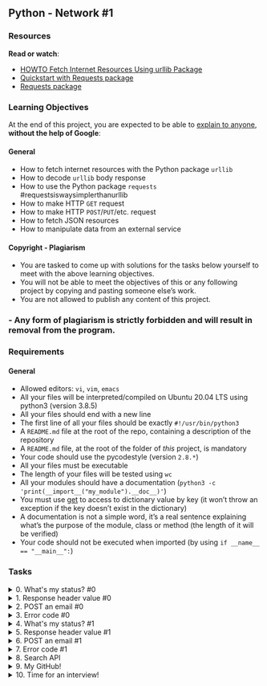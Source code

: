 ## Python - Network #1

### Resources

**Read or watch**:

- [HOWTO Fetch Internet Resources Using urllib Package](https://docs.python.org/3/howto/urllib2.html)
- [Quickstart with Requests package](https://requests.readthedocs.io/en/latest/)
- [Requests package](https://pypi.org/project/requests/)

### Learning Objectives

At the end of this project, you are expected to be able to [explain to anyone](https://fs.blog/feynman-learning-technique/), **without the help of Google**:

#### General

- How to fetch internet resources with the Python package `urllib`
- How to decode `urllib` body response
- How to use the Python package `requests` #requestsiswaysimplerthanurllib
- How to make HTTP `GET` request
- How to make HTTP `POST`/`PUT`/etc. request
- How to fetch JSON resources
- How to manipulate data from an external service

#### Copyright - Plagiarism

- You are tasked to come up with solutions for the tasks below yourself to meet with the above learning objectives.
- You will not be able to meet the objectives of this or any following project by copying and pasting someone else’s work.
- You are not allowed to publish any content of this project.

### \- Any form of plagiarism is strictly forbidden and will result in removal from the program.

### Requirements

#### General

- Allowed editors: `vi`, `vim`, `emacs`
- All your files will be interpreted/compiled on Ubuntu 20.04 LTS using python3 (version 3.8.5)
- All your files should end with a new line
- The first line of all your files should be exactly `#!/usr/bin/python3`
- A `README.md` file at the root of the repo, containing a description of the repository
- A `README.md` file, at the root of the folder of _this_ project, is mandatory
- Your code should use the pycodestyle (version `2.8.*`)
- All your files must be executable
- The length of your files will be tested using `wc`
- All your modules should have a documentation (`python3 -c 'print(__import__("my_module").__doc__)'`)
- You must use [get](https://intranet.alxswe.com/rltoken/ddDVKG3F084DP9byugbABw "get") to access to dictionary value by key (it won’t throw an exception if the key doesn’t exist in the dictionary)
- A documentation is not a simple word, it’s a real sentence explaining what’s the purpose of the module, class or method (the length of it will be verified)
- Your code should not be executed when imported (by using `if __name__ == "__main__":`)


### Tasks

<details>
<summary>0. What's my status? #0</summary>

Write a Python script that fetches `https://alx-intranet.hbtn.io/status`

- You must use the package `urllib`
- You are not allowed to import any packages other than `urllib`
- The body of the response must be displayed like the following example (tabulation before `-`)
- You must use a `with` statement

```shell
guillaume@ubuntu:~/0x11$ ./0-hbtn_status.py | cat -e
Body response:$
    - type: <class 'bytes'>$
    - content: b'OK'$
    - utf8 content: OK$
guillaume@ubuntu:~/0x11$ 
```
***
**Repo:**

- GitHub repository: `alx-higher_level_programming`
- Directory: `0x11-python-network_1`
- File: `0-hbtn_status.py`
</details>

<details>
<summary>1. Response header value #0</summary>

Write a Python script that takes in a URL, sends a request to the URL and displays the value of the `X-Request-Id` variable found in the header of the response.

- You must use the packages `urllib` and `sys`
- You are not allow to import packages other than `urllib` and `sys`
- The value of this variable is different for each request
- You don’t need to check arguments passed to the script (number or type)
- You must use a `with` statement

```shell
guillaume@ubuntu:~/0x11$ ./1-hbtn_header.py https://alx-intranet.hbtn.io
ade2627e-41dd-4c34-b9d9-a0fa0f47b237
guillaume@ubuntu:~/0x11$ 
guillaume@ubuntu:~/0x11$ ./1-hbtn_header.py https://alx-intranet.hbtn.io
6593e1f5-1b4b-4c9f-9c0e-72ab525b850f
guillaume@ubuntu:~/0x11$ 
```
***
**Repo:**

- GitHub repository: `alx-higher_level_programming`
- Directory: `0x11-python-network_1`
- File: `1-hbtn_header.py`
</details>

<details>
<summary>2. POST an email #0</summary>

Write a Python script that takes in a URL and an email, sends a `POST` request to the passed URL with the email as a parameter, and displays the body of the response (decoded in `utf-8`)

- The email must be sent in the `email` variable
- You must use the packages `urllib` and `sys`
- You are not allowed to import packages other than `urllib` and `sys`
- You don’t need to check arguments passed to the script (number or type)
- You must use the `with` statement

Please test your script in the sandbox provided, using the web server running on port 5000

```shell
guillaume@ubuntu:~/0x11$ ./2-post_email.py http://0.0.0.0:5000/post_email hr@holbertonschool.com
Your email is: hr@holbertonschool.com
guillaume@ubuntu:~/0x11$ 
```
***
**Repo:**

- GitHub repository: `alx-higher_level_programming`
- Directory: `0x11-python-network_1`
- File: `2-post_email.py`
</details>

<details>
<summary>3. Error code #0</summary>

Write a Python script that takes in a URL, sends a request to the URL and displays the body of the response (decoded in `utf-8`).

- You have to manage `urllib.error.HTTPError` exceptions and print: `Error code:` followed by the HTTP status code
- You must use the packages `urllib` and `sys`
- You are not allowed to import other packages than `urllib` and `sys`
- You don’t need to check arguments passed to the script (number or type)
- You must use the `with` statement

Please test your script in the sandbox provided, using the web server running on port 5000

```shell
guillaume@ubuntu:~/0x11$ ./3-error_code.py http://0.0.0.0:5000
Index
guillaume@ubuntu:~/0x11$ ./3-error_code.py http://0.0.0.0:5000/status_401
Error code: 401
guillaume@ubuntu:~/0x11$ ./3-error_code.py http://0.0.0.0:5000/doesnt_exist
Error code: 404
guillaume@ubuntu:~/0x11$ ./3-error_code.py http://0.0.0.0:5000/status_500
Error code: 500
guillaume@ubuntu:~/0x11$ 
```
***
**Repo:**

- GitHub repository: `alx-higher_level_programming`
- Directory: `0x11-python-network_1`
- File: `3-error_code.py`
</details>

<details>
<summary>4. What's my status? #1</summary>

Write a Python script that fetches `https://alx-intranet.hbtn.io/status`

- You must use the package `requests`
- You are not allow to import packages other than `requests`
- The body of the response must be display like the following example (tabulation before `-`)

```shell
guillaume@ubuntu:~/0x11$ ./4-hbtn_status.py | cat -e
Body response:$
    - type: <class 'str'>$
    - content: OK$
guillaume@ubuntu:~/0x11$ 
```
***
**Repo:**

- GitHub repository: `alx-higher_level_programming`
- Directory: `0x11-python-network_1`
- File: `4-hbtn_status.py`
</details>

<details>
<summary>5. Response header value #1</summary>

Write a Python script that takes in a URL, sends a request to the URL and displays the value of the variable `X-Request-Id` in the response header

- You must use the packages `requests` and `sys`
- You are not allow to import other packages than `requests` and `sys`
- The value of this variable is different for each request
- You don’t need to check script arguments (number and type)

```shell
guillaume@ubuntu:~/0x11$ ./5-hbtn_header.py https://alx-intranet.hbtn.io
5e52e160-c822-4669-8b3a-8b3bbca7b090
guillaume@ubuntu:~/0x11$ 
guillaume@ubuntu:~/0x11$ ./5-hbtn_header.py https://alx-intranet.hbtn.io
eaceaf35-bc0f-4f74-994a-7be0728ec654
guillaume@ubuntu:~/0x11$ 
```
***
**Repo:**

- GitHub repository: `alx-higher_level_programming`
- Directory: `0x11-python-network_1`
- File: `5-hbtn_header.py`
</details>

<details>
<summary>6. POST an email #1</summary>

Write a Python script that takes in a URL and an email address, sends a `POST` request to the passed URL with the email as a parameter, and finally displays the body of the response.

- The email must be sent in the variable `email`
- You must use the packages `requests` and `sys`
- You are not allowed to import packages other than `requests` and `sys`
- You don’t need to error check arguments passed to the script (number or type)

Please test your script in the sandbox provided, using the web server running on port 5000

```shell
guillaume@ubuntu:~/0x11$ ./6-post_email.py http://0.0.0.0:5000/post_email hr@holbertonschool.com
Your email is: hr@holbertonschool.com
guillaume@ubuntu:~/0x11$ 
```
***
**Repo:**

- GitHub repository: `alx-higher_level_programming`
- Directory: `0x11-python-network_1`
- File: `6-post_email.py`
</details>

<details>
<summary>7. Error code #1</summary>

Write a Python script that takes in a URL, sends a request to the URL and displays the body of the response.

- If the HTTP status code is greater than or equal to 400, print: `Error code:` followed by the value of the HTTP status code
- You must use the packages `requests` and `sys`
- You are not allowed to import packages other than `requests` and `sys`
- You don’t need to check arguments passed to the script (number or type)

Please test your script in the sandbox provided, using the web server running on port 5000

```shell
guillaume@ubuntu:~/0x11$ ./7-error_code.py http://0.0.0.0:5000
Index
guillaume@ubuntu:~/0x11$ ./7-error_code.py http://0.0.0.0:5000/status_401
Error code: 401
guillaume@ubuntu:~/0x11$ ./7-error_code.py http://0.0.0.0:5000/doesnt_exist
Error code: 404
guillaume@ubuntu:~/0x11$ ./7-error_code.py http://0.0.0.0:5000/status_500
Error code: 500
guillaume@ubuntu:~/0x11$ 
```
***
**Repo:**

- GitHub repository: `alx-higher_level_programming`
- Directory: `0x11-python-network_1`
- File: `7-error_code.py`
</details>

<details>
<summary>8. Search API</summary>

Write a Python script that takes in a letter and sends a `POST` request to `http://0.0.0.0:5000/search_user` with the letter as a parameter.

- The letter must be sent in the variable `q`
- If no argument is given, set `q=""`
- If the response body is properly JSON formatted and not empty, display the `id` and `name` like this: `[<id>] <name>`
- Otherwise:
    - Display `Not a valid JSON` if the JSON is invalid
    - Display `No result` if the JSON is empty
- You must use the package `requests` and `sys`
- You are not allowed to import packages other than `requests` and `sys`

Please test your script in the sandbox provided, using the web server running on port 5000. All JSON generated by this server are random.

```shell
guillaume@ubuntu:~/0x11$ ./8-json_api.py 
No result
guillaume@ubuntu:~/0x11$ ./8-json_api.py a
[8446] amnirqhtfjq
guillaume@ubuntu:~/0x11$ ./8-json_api.py 2
No result
guillaume@ubuntu:~/0x11$ ./8-json_api.py b
[7094] bmofakakhke
guillaume@ubuntu:~/0x11$ 
```
***
**Repo:**

- GitHub repository: `alx-higher_level_programming`
- Directory: `0x11-python-network_1`
- File: `8-json_api.py`
</details>

<details>
<summary>9. My GitHub!</summary>

Write a Python script that takes your GitHub credentials (username and password) and uses the [GitHub API](https://intranet.alxswe.com/rltoken/LjPfW9hW_55YwijGVofyTQ "GitHub API") to display your `id`

- You must use [Basic Authentication](https://intranet.alxswe.com/rltoken/_UgCj47xv8jzRRVcOG7V4w "Basic Authentication") with a [personal access token as password](https://intranet.alxswe.com/rltoken/Kz4UM-V_bcwrcWajaCAVtQ "personal access token as password") to access to your information (only `read:user` permission is needed)
- The first argument will be your `username`	
- The second argument will be your `password` (in your case, a [personal access token as password](https://intranet.alxswe.com/rltoken/Kz4UM-V_bcwrcWajaCAVtQ "personal access token as password"))
- You must use the package `requests` and `sys`
- You are not allowed to import packages other than `requests` and `sys`
- You don’t need to check arguments passed to the script (number or type)

```shell
guillaume@ubuntu:~/0x11$ ./10-my_github.py papamuziko cisfun
2531536
guillaume@ubuntu:~/0x11$ ./10-my_github.py papamuziko wrong_pwd
None
guillaume@ubuntu:~/0x11$ 
```
***
**Repo:**

- GitHub repository: `alx-higher_level_programming`
- Directory: `0x11-python-network_1`
- File: `10-my_github.py`
</details>

<details>
<summary>10. Time for an interview!</summary>

The Holberton School staff evaluates candidates applying for a back-end position with multiple technical challenges, like this one:

```
Please list 10 commits (from the most recent to oldest) of the repository “rails” by the user “rails”
You must use the GitHub API, here is the documentation https://developer.github.com/v3/repos/commits/
Print all commits by: `<sha>: <author name>` (one by line)
```

Write a Python script that takes 2 arguments in order to solve this challenge.

- The first argument will be the `repository name`
- The second argument will be the `owner name`
- You must use the packages `requests` and `sys`
- You are not allowed to import packages other than `requests` and `sys`
- You don’t need to check arguments passed to the script (number or type)

Only 17% of applicants for a backend position at Holberton finished this task in less than 15 minutes.

```shell
guillaume@ubuntu:~/0x11$ ./100-github_commits.py rails rails
3b5a6dfb18f33c373a89760c60d741f34206f23b: Jon Moss
f785ad786ae49dd6f7a2f1d77c44ea17008c6656: Jon Moss
bb13c37fefdc8b5699918b38eff84751c2899ad5: Rafael França
f5d880866917724217eae9785a3ccd3f806c5aaf: Rafael França
0da696a5e3cee87a996a020b664caa1eabd66220: Ryuta Kamizono
24eb450d7599bab1f5863e0578a21c65ca42a915: Matthew Draper
668f8691f1017042e238497d1a5b7b8bf1c43819: Matthew Draper
a76f5189f6cec4b3e6d9035e2b55dcda6050dfdb: Ryuta Kamizono
28079868d0e70bdac80c76cf806afd517edfe1e7: Rafael França
8f0d8551893789f26e5d6b82ccef00779296818f: Rafael Mendonça França
guillaume@ubuntu:~/0x11$ 
```

**Be careful: only 60 requests by hour by IP for unauthenticated requests [Rate limit](https://docs.github.com/en/rest)**
****
**Repo:**

- GitHub repository: `alx-higher_level_programming`
- Directory: `0x11-python-network_1`
- File: `100-github_commits.py`
</details>
